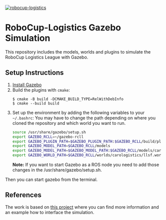 [![robocup-logistics](https://circleci.com/gh/robocup-logistics/gazebo-rcll.svg?style=shield)](https://app.circleci.com/pipelines/github/robocup-logistics/gazebo-rcll)

# RoboCup-Logistics Gazebo Simulation

This repository includes the models, worlds and plugins to simulate the RoboCup Logistics League with Gazebo.

## Setup Instructions

1. [Install Gazebo](http://gazebosim.org/tutorials?cat=install)
2. Build the plugins with `cmake`:
   ```
   $ cmake -B build -DCMAKE_BUILD_TYPE=RelWithDebInfo
   $ cmake --build build
   ```
3. Set up the environment by adding the following variables to your `~/.bashrc`:
   You may have to change the path depending on where you cloned the repository and which world you want to run.
   ```bash
   source /usr/share/gazebo/setup.sh
   export GAZEBO_RCLL=~/gazebo-rcll
   export GAZEBO_PLUGIN_PATH=$GAZEBO_PLUGIN_PATH:$GAZEBO_RCLL/build/plugins
   export GAZEBO_MODEL_PATH=$GAZEBO_RCLL/models
   export GAZEBO_MODEL_PATH=$GAZEBO_MODEL_PATH:$GAZEBO_RCLL/models/carologistics
   export GAZEBO_WORLD_PATH=$GAZEBO_RCLL/worlds/carologistics/llsf.world
   ```
   **Note:** If you want to start Gazebo as a ROS node you need to add those changes in the /usr/share/gazebo/setup.sh.

Then you can start gazebo from the terminal.

## References
The work is based on [this project](http://www.fawkesrobotics.org/projects/llsf-sim/) where you can find more information and an example how to interface the simulation.


